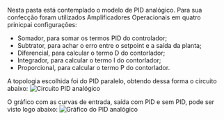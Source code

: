 Nesta pasta está contemplado o modelo de PID analógico. 
Para sua confecção foram utilizados Amplificadores Operacionais em quatro prinicpai configurações: 
 - Somador, para somar os termos PID do controlador;
 - Subtrator, para achar o erro entre o setpoint e a saída da planta;
 - Diferencial, para calcular o termo D do contorlador;
 - Integrador, para calcular o termo I do contorlador;
 - Proporcional, para calcular o termo P do contorlador.
 
 
A topologia escolhida foi do PID paralelo, obtendo dessa forma o circuito abaixo:
![Circuito PID analógico](https://user-images.githubusercontent.com/48776982/135686624-17e24a10-16bc-4c97-be63-89f53cbcc14c.png)

O gráfico com as curvas de entrada, saída com PID e sem PID, pode ser visto logo abaixo:
![Gráfico do PID analógico](https://user-images.githubusercontent.com/48776982/135686683-c9794e09-1d52-4ac8-84ea-fbb267ee7154.png)
